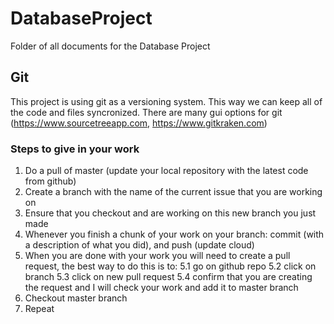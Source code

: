 # DatabaseProject
Folder of all documents for the Database Project

## Git
This project is using git as a versioning system. This way we can keep all of the code and files syncronized.
There are many gui options for git (https://www.sourcetreeapp.com, https://www.gitkraken.com)

### Steps to give in your work
1. Do a pull of master (update your local repository with the latest code from github)
2. Create a branch with the name of the current issue that you are working on
3. Ensure that you checkout and are working on this new branch you just made
4. Whenever you finish a chunk of your work on your branch: commit (with a description of what you did), and push (update cloud)
5. When you are done with your work you will need to create a pull request, the best way to do this is to:
  5.1 go on github repo
  5.2 click on branch
  5.3 click on new pull request
  5.4 confirm that you are creating the request and I will check your work and add it to master branch
6. Checkout master branch
7. Repeat